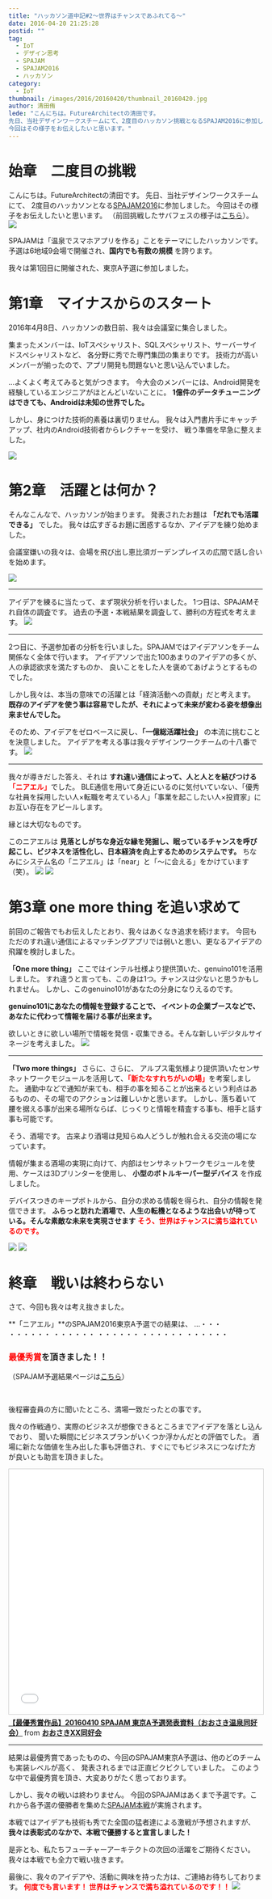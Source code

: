 ```yaml
---
title: "ハッカソン道中記#2～世界はチャンスであふれてる～"
date: 2016-04-20 21:25:28
postid: ""
tag:
  - IoT
  - デザイン思考
  - SPAJAM
  - SPAJAM2016
  - ハッカソン
category:
  - IoT
thumbnail: /images/2016/20160420/thumbnail_20160420.jpg
author: 清田侑
lede: "こんにちは。FutureArchitectの清田です。
先日、当社デザインワークスチームにて、2度目のハッカソン挑戦となるSPAJAM2016に参加しました。
今回はその様子をお伝えしたいと思います。"
---
```

# 始章　二度目の挑戦

こんにちは。FutureArchitectの清田です。
先日、当社デザインワークスチームにて、 2度目のハッカソンとなる[SPAJAM2016](http://spajam.jp/)に参加しました。
今回はその様子をお伝えしたいと思います。
（前回挑戦したサバフェスの様子は[こちら](http://future-architect.github.io/articles/20160406/)）。
<img src="/images/2016/20160420/photo_20160420_01.jpg" class="img-small-size" loading="lazy">

SPAJAMは「温泉でスマホアプリを作る」ことをテーマにしたハッカソンです。
予選は6地域9会場で開催され、**国内でも有数の規模** を誇ります。

我々は第1回目に開催された、東京A予選に参加しました。

# 第1章　マイナスからのスタート

2016年4月8日、ハッカソンの数日前、我々は会議室に集合しました。

集まったメンバーは、IoTスペシャリスト、SQLスペシャリスト、サーバーサイドスペシャリストなど、
各分野に秀でた専門集団の集まりです。
技術力が高いメンバーが揃ったので、アプリ開発も問題ないと思い込んでいました。

…よくよく考えてみると気がつきます。
今大会のメンバーには、Android開発を経験しているエンジニアがほとんどいないことに。
**1億件のデータチューニングはできても、Androidは未知の世界でした。**

しかし、身につけた技術的素養は裏切りません。
我々は入門書片手にキャッチアップ、社内のAndroid技術者からレクチャーを受け、
戦う準備を早急に整えました。

<img src="/images/2016/20160420/photo_20160420_02.jpg" class="img-small-size" loading="lazy">

# 第2章　活躍とは何か？

そんなこんなで、ハッカソンが始まります。
発表されたお題は **「だれでも活躍できる」** でした。
我々は広すぎるお題に困惑するなか、アイデアを練り始めました。

会議室嫌いの我々は、会場を飛び出し恵比須ガーデンプレイスの広間で話し合いを始めます。

<img src="/images/2016/20160420/photo_20160420_03.jpg" loading="lazy">

---

アイデアを練るに当たって、まず現状分析を行いました。
1つ目は、SPAJAMそれ自体の調査です。
過去の予選・本戦結果を調査して、勝利の方程式を考えます。
<img src="/images/2016/20160420/photo_20160420_04.jpg" loading="lazy">

---

2つ目に、予選参加者の分析を行いました。SPAJAMではアイデアソンをチーム関係なく全体で行います。
アイデアソンで出た100あまりのアイデアの多くが、人の承認欲求を満たすものか、
良いことをした人を褒めてあげようとするものでした。

しかし我々は、本当の意味での活躍とは「経済活動への貢献」だと考えます。
**既存のアイデアを使う事は容易でしたが、それによって未来が変わる姿を想像出来ませんでした。**

そのため、アイデアをゼロベースに戻し、**「一億総活躍社会」** の本流に挑むことを決意しました。
アイデアを考える事は我々デザインワークチームの十八番です。
<img src="/images/2016/20160420/photo_20160420_05.jpg" loading="lazy">

---

我々が導きだした答え、それは **すれ違い通信によって、人と人とを結びつける**<Font color="red">**「ニアエル」**</Font>でした。
BLE通信を用いて身近にいるのに気付いていない、「優秀な社員を採用したい人×転職を考えている人」「事業を起こしたい人×投資家」にお互い存在をアピールします。

縁とは大切なものです。

このニアエルは **見落としがちな身近な縁を発掘し、眠っているチャンスを呼び起こし、ビジネスを活性化し、日本経済を向上するためのシステムです。**
ちなみにシステム名の「ニアエル」は「near」と「～に会える」をかけています（笑）。
<img src="/images/2016/20160420/photo_20160420_06.jpg" class="img-small-size" loading="lazy">
<img src="/images/2016/20160420/photo_20160420_07.jpg" class="img-small-size" loading="lazy">

# 第3章 one more thing を追い求めて

前回のご報告でもお伝えしたとおり、我々はあくなき追求を続けます。
今回もただのすれ違い通信によるマッチングアプリでは弱いと思い、更なるアイデアの飛躍を検討しました。

**「One more thing」**
ここではインテル社様より提供頂いた、genuino101を活用しました。
すれ違うと言っても、この身は1つ。チャンスは少ないと思うかもしれません。
しかし、このgenuino101があなたの分身になりえるのです。

**genuino101にあなたの情報を登録することで、
イベントの企業ブースなどで、あなたに代わって情報を届ける事が出来ます。**

欲しいときに欲しい場所で情報を発信・収集できる。そんな新しいデジタルサイネージを考えました。
<img src="/images/2016/20160420/photo_20160420_08.jpg" loading="lazy">

---

**「Two more things」**
さらに、さらに、
アルプス電気様より提供頂いたセンサネットワークモジュールを活用して、<Font color="red">**「新たなすれちがいの場」**</Font>を考案しました。
通勤中などで通知が来ても、相手の事を知ることが出来るという利点はあるものの、その場でのアクションは難しいかと思います。
しかし、落ち着いて腰を据える事が出来る場所ならば、じっくりと情報を精査する事も、相手と話す事も可能です。

そう、酒場です。
古来より酒場は見知らぬ人どうしが触れ合える交流の場になっています。

情報が集まる酒場の実現に向けて、内部はセンサネットワークモジュールを使用、ケースは3Dプリンターを使用し、
**小型のボトルキーパー型デバイス** を作成しました。

デバイスつきのキープボトルから、自分の求める情報を得られ、自分の情報を発信できます。
**ふらっと訪れた酒場で、人生の転機となるような出会いが待っている。そんな素敵な未来を実現させます**
<Font color="red">**そう、世界はチャンスに満ち溢れているのです。**</Font>

<img src="/images/2016/20160420/photo_20160420_09.jpg" class="img-small-size" loading="lazy">
<img src="/images/2016/20160420/photo_20160420_10.jpg" class="img-small-size" loading="lazy">

# 終章　戦いは終わらない

さて、今回も我々は考え抜きました。

**「ニアエル」**のSPAJAM2016東京A予選での結果は、
…・・・
・・・・・・
・・・・・・
・・・・・・
・・・・・・
・・・・・・

### <Font color="red">**最優秀賞**</Font>を頂きました！！

（SPAJAM予選結果ページは[こちら](https://spajam.jp/entry/tokyo-a/)）

<br>

後程審査員の方に聞いたところ、満場一致だったとの事です。

我々の作戦通り、実際のビジネスが想像できるところまでアイデアを落とし込んでおり、
聞いた瞬間にビジネスプランがいくつか浮かんだとの評価でした。
酒場に新たな価値を生み出した事も評価され、すぐにでもビジネスにつなげた方が良いとも助言を頂きました。

<iframe src="//www.slideshare.net/slideshow/embed_code/key/MvxEj4rc4Zg3ng" width="595" height="485" frameborder="0" marginwidth="0" marginheight="0" scrolling="no" style="border:1px solid #CCC; border-width:1px; margin-bottom:5px; max-width: 100%;" allowfullscreen> </iframe> <div style="margin-bottom:5px"> <strong> <a href="//www.slideshare.net/OsakiXXDoukoukai/20160410-spajam-a" title="【最優秀賞作品】20160410 SPAJAM 東京A予選発表資料（おおさき温泉同好会）" target="_blank">【最優秀賞作品】20160410 SPAJAM 東京A予選発表資料（おおさき温泉同好会）</a> </strong> from <strong><a href="//www.slideshare.net/OsakiXXDoukoukai" target="_blank">おおさきXX同好会</a></strong> </div>

---

結果は最優秀賞であったものの、今回のSPAJAM東京A予選は、他のどのチームも実装レベルが高く、
発表されるまでは正直ビクビクしていました。
このような中で最優秀賞を頂き、大変ありがたく思っております。

しかし、我々の戦いは終わりません。
今回のSPAJAMはあくまで予選です。これから各予選の優勝者を集めた[SPAJAM本戦](http://spajam.jp/final/)が実施されます。

本戦ではアイデアも技術も秀でた全国の猛者達による激戦が予想されますが、
**我々は表彰式のなかで、本戦で優勝すると宣言しました！**

是非とも、私たちフューチャーアーキテクトの次回の活躍をご期待ください。
我々は本戦でも全力で戦い抜きます。

最後に、我々のアイデアや、活動に興味を持った方は、ご連絡お待ちしております。
<Font color="red">**何度でも言います！ 世界はチャンスで満ち溢れているのです！！**<Font>
<img src="/images/2016/20160420/photo_20160420_11.jpg" loading="lazy">
